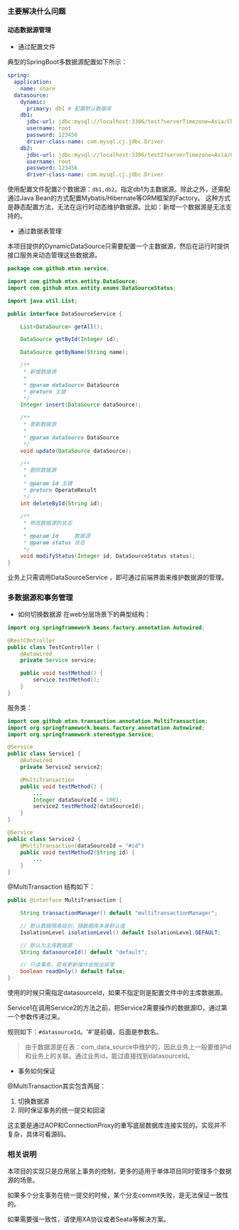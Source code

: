 ### 主要解决什么问题
#### 动态数据源管理

* 通过配置文件

典型的SpringBoot多数据源配置如下所示：
```yaml
spring:
  application:
    name: share
  datasource:
    dynamic:
      primary: db1 # 配置默认数据库
    db1:
      jdbc-url: jdbc:mysql://localhost:3306/test?serverTimezone=Asia/Chongqing&useUnicode=true&characterEncoding=utf8&characterSetResults=utf8&useSSL=false&verifyServerCertificate=false&autoReconnct=true&autoReconnectForPools=true&allowMultiQueries=true
      username: root
      password: 123456
      driver-class-name: com.mysql.cj.jdbc.Driver
    db2:
      jdbc-url: jdbc:mysql://localhost:3306/test2?serverTimezone=Asia/Chongqing&useUnicode=true&characterEncoding=utf8&characterSetResults=utf8&useSSL=false&verifyServerCertificate=false&autoReconnct=true&autoReconnectForPools=true&allowMultiQueries=true
      username: root
      password: 123456
      driver-class-name: com.mysql.cj.jdbc.Driver
```
使用配置文件配置2个数据源：`db1,db2`。指定db1为主数据源。除此之外，还需配通过Java Bean的方式配置Mybatis/Hibernate等ORM框架的Factory。
这种方式是静态配置方法，无法在运行时动态维护数据源。比如：新增一个数据源是无法支持的。

* 通过数据表管理

本项目提供的DynamicDataSource只需要配置一个主数据源，然后在运行时提供接口服务来动态管理这些数据源。
```java
package com.github.mtxn.service;

import com.github.mtxn.entity.DataSource;
import com.github.mtxn.entity.enums.DataSourceStatus;

import java.util.List;

public interface DataSourceService {

    List<DataSource> getAll();

    DataSource getById(Integer id);

    DataSource getByName(String name);

    /**
     * 新增数据源
     *
     * @param dataSource DataSource
     * @return 主键
     */
    Integer insert(DataSource dataSource);

    /**
     * 更新数据源
     *
     * @param dataSource DataSource
     */
    void update(DataSource dataSource);

    /**
     * 删除数据源
     *
     * @param id 主键
     * @return OperateResult
     */
    int deleteById(String id);

    /**
     * 修改数据源的状态
     *
     * @param id     数据源
     * @param status 状态
     */
    void modifyStatus(Integer id, DataSourceStatus status);
}
```
业务上只需调用DataSourceService ，即可通过前端界面来维护数据源的管理。

### 多数据源和事务管理
* 如何切换数据源
在web分层场景下的典型结构：

```java
import org.springframework.beans.factory.annotation.Autowired;

@RestCOntroller
public class TestController {
    @Autowired
    private Service service;

    public void testMethod() {
        service.testMethod();
    }
}
```
服务类：

```java
import com.github.mtxn.transaction.annotation.MultiTransaction;
import org.springframework.beans.factory.annotation.Autowired;
import org.springframework.stereotype.Service;

@Service
public class Service1 {
    @Autowired
    private Service2 service2;

    @MultiTransaction
    public void testMethod() {
        ...
        Integer dataSourceId = 1001;
        service2.testMethod2(dataSourceId);
    }
}

@Service
public class Service2 {
    @MultiTransaction(dataSourceId = "#id")
    public void testMethod2(String id) {
        ...
    }
}
```
@MultiTransaction 结构如下：
```java
public @interface MultiTransaction {

    String transactionManager() default "multiTransactionManager";

    // 默认数据隔离级别，随数据库本身默认值
    IsolationLevel isolationLevel() default IsolationLevel.DEFAULT;

    // 默认为主库数据源
    String datasourceId() default "default";

    // 只读事务，若有更新操作会抛出异常
    boolean readOnly() default false;
}
```
使用的时候只需指定datasourceId，如果不指定则是配置文件中的主库数据源。

Service1在调用Service2的方法之前，把Service2需要操作的数据源ID，通过第一个参数传递过来。

规则如下：`#datasourceId`。'#'是前缀，后面是参数名。

>由于数据源是在表：com_data_source中维护的，因此业务上一般要维护id和业务上的关联。通过业务id，能过直接找到datasourceId。
* 事务如何保证

@MultiTransaction其实包含两层：
1. 切换数据源
2. 同时保证事务的统一提交和回滚

这主要是通过AOP和ConnectionProxy的重写底层数据库连接实现的。实现并不复杂，具体可看源码。

### 相关说明
本项目的实现只是应用层上事务的控制，更多的适用于单体项目同时管理多个数据源的场景。

如果多个分支事务在统一提交的时候，某个分支commit失败，是无法保证一致性的。

如果需要强一致性，请使用XA协议或者Seata等解决方案。
